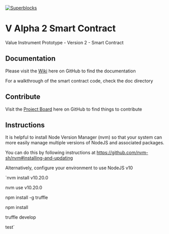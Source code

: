 [![Superblocks](https://superblocks.com/d/intrinsic-global/projects/intrinsic-global.svg?branch=master)](https://superblocks.com/d/intrinsic-global/workspaces/intrinsic-global)

# V Alpha 2 Smart Contract
Value Instrument Prototype - Version 2 - Smart Contract

## Documentation

Please visit the [Wiki](https://github.com/valueinstrument/v-alpha-2/wiki) here on GitHub to find the documentation

For a walkthrough of the smart contract code, check the doc directory

## Contribute

Visit the [Project Board](https://github.com/valueinstrument/v-alpha-2/projects/1) here on GitHub to find things to contribute

## Instructions

It is helpful to install Node Version Manager (nvm) so that your system can more easily manage multiple versions of NodeJS and associated packages.

You can do this by following instructions at https://github.com/nvm-sh/nvm#installing-and-updating

Alternatively, configure your environment to use NodeJS v10

`nvm install v10.20.0

nvm use v10.20.0

npm install -g truffle

npm install

truffle develop

test`
